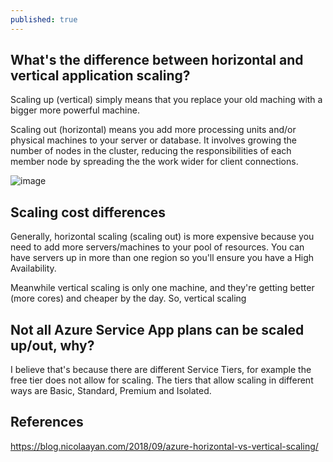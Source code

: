 ```yaml
---
published: true
---
```

## What's the difference between horizontal and vertical application scaling?  

Scaling up (vertical) simply means that you replace your old maching with a bigger more powerful machine.

Scaling out (horizontal) means you add more processing units and/or physical machines to your server or database. It involves growing the number of nodes in the cluster, reducing the responsibilities of each member node by spreading the the work wider for client connections. 

![image](https://user-images.githubusercontent.com/70013388/140615311-a9d5bbb1-bde4-428d-b9e9-c94819832955.png)

## Scaling cost differences

Generally, horizontal scaling (scaling out) is more expensive because you need to add more servers/machines to your pool of resources. You can have servers up in more than one region so you'll ensure you have a High Availability.

Meanwhile vertical scaling is only one machine, and they're getting better (more cores) and cheaper by the day. So, vertical scaling

## Not all Azure Service App plans can be scaled up/out, why?

I believe that's because there are different Service Tiers, for example the free tier does not allow for scaling. The tiers that allow scaling in different ways are Basic, Standard, Premium and Isolated.


## References

https://blog.nicolaayan.com/2018/09/azure-horizontal-vs-vertical-scaling/
